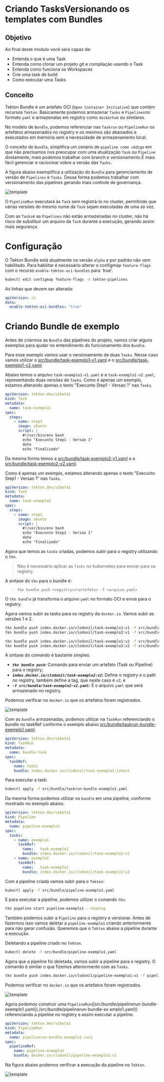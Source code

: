 
Criando TasksVersionando os templates com Bundles
================
## Objetivo

Ao final deste modulo você será capaz de:
* Entenda o que é uma Task
* Entenda como clonar um projeto git e compilação usando o Task
* Entenda como funciona os Workspaces
* Crie uma task de build 
* Como executar uma Tasks

## Conceito

Tekton Bundle é um artefato OCI (`Open Container Initiative`) que contém recursos `Tekton`. Basicamente podemos armazenar `Tasks` e `Pipelines`no formato `yaml` e armazenalas em registry como `dockerhub` ou similares.

No modelo de `Bundle`, podemos referenciar nas `Taskrun` ou `PipelineRun` os artefatos armazenados no registry e os mesmos são abaixados e executados em memória sem a necessidade de armazenamento local.

O conceito do `Bundle`, simplifica um cenário de `pipeline como código` em que não precisamos nos preocupar com uma atualização `Task` ou `Pipeline` diretamente, mais podemos trabalhar com branch e versionamento.É mais fácil gerenciar e raciocinar sobre a versão das `Tasks`. 

A figura abaixo exemplifica a utilização do `Bundle` para gerenciamento de versão de `Pipelines` e `Tasks`. Dessa forma podemos trabalhar com versionamento das pipelines gerando mais controle de governança.

![template](img/image28.png)

O `PipelineRun` executará às `Task` sem registrá-lo no cluster, permitindo que várias versões do mesmo nome da `Task` sejam executadas de uma só vez.

Com as `Tasks`e as `Pipelines` não estão armazenadas no cluster, não há risco de substituir um arquivo da `Task` durante a execução, gerando assim mais segurança.


# Configuração

O Tekton Bundle está atualmente na versão `alpha` e por padrão não vem habilitado. Para habilitar é necessário alterar o configmap `feature-flags` com o recurso `enable-tekton-oci-bundles` para  `true'.

```bash
kubectl edit configmap feature-flags -n tekton-pipelines
```
As linhas que devem ser alterada:

```yaml
apiVersion: v1
data:
  enable-tekton-oci-bundles: "true"
```
# Criando Bundle de exemplo

Antes de criarmos as `Bundle` das pipelines do projeto, vamos criar alguns exemplos para ajudar no entendimento do funcionamento dos `Bundle`.

Para esse exemplo vamos usar o versionamento de duas `Tasks`. Nesse caso vamos utilizar o  [src/bundle/task-exemplo1-v1.yaml](.src/bundle/task-exemplo1-v1.yaml) e o [src/bundle/task-exemplo1-v2.yaml](.src/bundle/task-exemplo1-v2.yaml).

Abaixo temos o arquivo `task-exemplo1-v1.yaml` e a `task-exemplo1-v2.yaml`, representando duas versões de `Tasks`. Como é apenas um exemplo, estamos alterando apenas o texto "Execunto Step1 - Versao 1" nas `Tasks`. 

```yaml
apiVersion: tekton.dev/v1beta1
kind: Task
metadata:
  name: task-exemplo1
spec:
  steps:
    - name: step1
      image: ubuntu      
      script: |
        #!/usr/bin/env bash
        echo "Execunto Step1 - Versao 1"
        date
        echo "Finalizado"
```

Da mesma forma temos a [src/bundle/task-exemplo2-v1.yaml](.src/bundle/task-exemplo2-v1.yaml) e a [src/bundle/task-exemplo2-v2.yaml](.src/bundle/task-exemplo2-v2.yaml).

Como é apenas um exemplo, estamos alterando apenas o texto "Execunto Step1 - Versao 1" nas `Tasks`. 

```yaml
apiVersion: tekton.dev/v1beta1
kind: Task
metadata:
  name: task-exemplo2
spec:
  steps:
    - name: step1
      image: ubuntu      
      script: |
        #!/usr/bin/env bash
        echo "Execunto Step1 - Versao 1"
        date
        echo "Finalizado"
```

Agora que temos as `tasks` criadas, podemos subir para o registry utilizando o `tkn`.

> Não é necessário aplicar as `Tasks` no kubernetes para enviar para os registry.

A sintaxe do `tkn` para o bundle é:

> ``` tkn bundle push <registry>/<artefato> -f <arquivo.yaml> ```

O `tkn bundle` já transforma o arquivo `yaml` no formato OCI e envia para o registry.

Agora vamos subir as tasks para os registry da `docker.io`. Vamos subir as versões 1 e 2.


```bash
tkn bundle push index.docker.io/clodonil/task-exemplo1:v1 -f src/bundle/task-exemplo1-v1.yaml
tkn bundle push index.docker.io/clodonil/task-exemplo2:v1 -f src/bundle/task-exemplo2-v1.yaml

tkn bundle push index.docker.io/clodonil/task-exemplo1:v2 -f src/bundle/task-exemplo1-v2.yaml
tkn bundle push index.docker.io/clodonil/task-exemplo2:v2 -f src/bundle/task-exemplo2-v2.yaml
```

A sintaxe do comando é bastante simples:

* ***`tkn bundle push`:*** Comando para enviar um artefato (Task ou Pipeline) para o registry;
* ***`index.docker.io/clodonil/task-exemplo2:v2`:*** Define o registry e o path no registry, também define a tag, que neste caso é `v2`; e
* ***`-f src/bundle/task-exemplo2-v2.yaml`:*** É o arquivo `yaml` que será armazenado no registry.

Podemos verificar no `docker.io` que os artefatos foram registrados.

![template](img/image24.png)

Com as `bundle` armazenadas, podemos utilizar na `TaskRun` referenciando o bundle no taskRef conforme o exemplo abaixo [src/bundle/taskrun-bundle-exemplo1.yaml](.src/bundle/taskrun-bundle-exemplo1.yaml).

```yaml
apiVersion: tekton.dev/v1beta1
kind: TaskRun
metadata:
  name: bundle-task
spec:
  taskRef:
    name: task1
    bundle: index.docker.io/clodonil/task-exemplo1:latest
```

Para executar a task:

```bash
kubectl apply -f src/bundle/taskrun-bundle-exemplo1.yaml
```

Da mesma forma podemos utilizar os `bundle` em uma pipeline, conforme mostrado no exemplo abaixo.

```yaml
apiVersion: tekton.dev/v1beta1
kind: Pipeline
metadata:
  name: pipeline-exemplo1
spec:
  tasks:
    - name: exemplo1
      taskRef:
        name:   task-exemplo1
        bundle: index.docker.io/clodonil/task-exemplo1:v2
    - name: exemplo2
      taskRef:
        name:   task-exemplo2
        bundle: index.docker.io/clodonil/task-exemplo2:v2
```
Com a pipeline criada vamos subir para o `Tekton`:

```bash
kubectl apply -f src/bundle/pipeline-exemplo1.yaml
```
E para executar a pipeline, podemos utilizar o comando `tkn`:

```bash
tkn pipeline start pipeline-exemplo1 --showlog
```

Também podemos subir a `Pipeline` para o registry e versionar. Antes de fazermos isso vamos deletar a `pipeline-exemplo1` criando anteriormente para não gerar confusão. Queremos que o `Tekton` abaixe a pipeline durante a execução.

Deletando a pipeline criado no `Tekton`.

```bash
kubectl delete -f src/bundle/pipeline-exemplo1.yaml
```
Agora que a pipeline foi deletada, vamos subir a pipeline para o registry. O comando é similar o que fizemos alteriormente com as `Tasks`.

```bash
tkn bundle push index.docker.io/clodonil/pipeline-exemplo1:v1 -f pipeline-exemplo1.yaml
```

Podemos verificar no `docker.io` que os artefatos foram registrados.

![template](img/image27.png)


Agora podemos construir uma `PipelineRun`([src/bundle/pipelinerun-bundle-exemplo1.yaml](./src/bundle/pipelinerun-bundle-ex emplo1.yaml)) referenciando a pipeline no registry e assim executar a pipeline.

```yaml
apiVersion: tekton.dev/v1beta1
kind: PipelineRun
metadata:
  name: pipelinerun-bundle-exemplo1-run1
spec:
  pipelineRef:
    name: pipeline-exemplo1
    bundle: docker.io/clodonil/pipeline-exemplo1:v1
```
Na figura abaixo podemos verificar a execução da pipeline no `Tekton`.

![template](img/image26.png)


